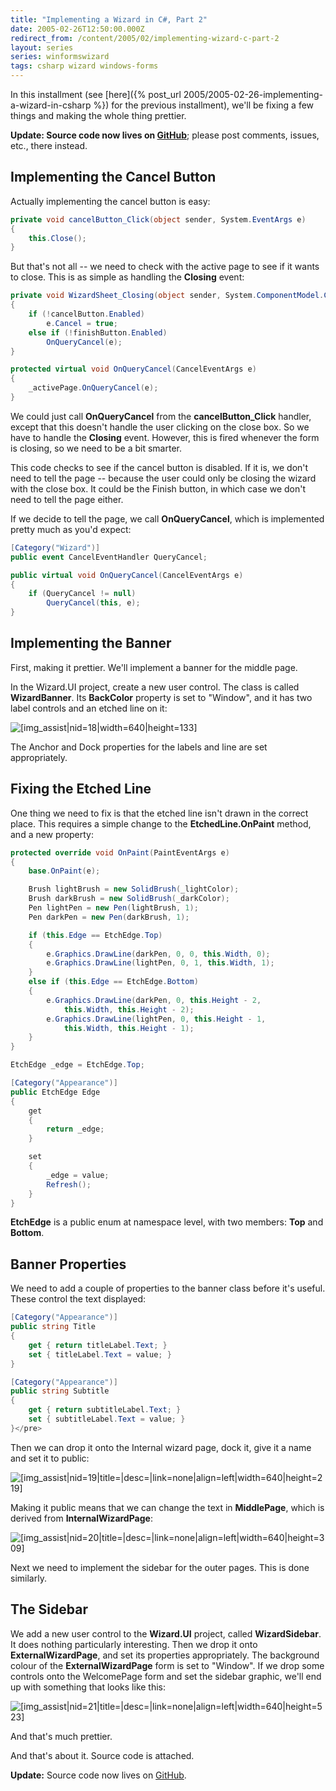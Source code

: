 ```yaml
---
title: "Implementing a Wizard in C#, Part 2"
date: 2005-02-26T12:50:00.000Z
redirect_from: /content/2005/02/implementing-wizard-c-part-2
layout: series
series: winformswizard
tags: csharp wizard windows-forms
---
```

In this installment (see [here]({% post_url 2005/2005-02-26-implementing-a-wizard-in-csharp %}) for the previous installment), we'll be fixing a few things and making the whole thing prettier.

**Update: Source code now lives on [GitHub](https://github.com/rlipscombe/Wizard-in-CSharp)**; please post comments, issues, etc., there instead.

## Implementing the Cancel Button

Actually implementing the cancel button is easy:

```c#
private void cancelButton_Click(object sender, System.EventArgs e)
{
    this.Close();
}
```

But that's not all -- we need to check with the active page to see if it wants to close. This is as simple as handling the **Closing** event:

```c#
private void WizardSheet_Closing(object sender, System.ComponentModel.CancelEventArgs e)
{
    if (!cancelButton.Enabled)
        e.Cancel = true;
    else if (!finishButton.Enabled)
        OnQueryCancel(e);
}

protected virtual void OnQueryCancel(CancelEventArgs e)
{
    _activePage.OnQueryCancel(e);
}
```

We could just call **OnQueryCancel** from the **cancelButton_Click** handler, except that this doesn't handle the user clicking on the close box. So we have to handle the **Closing** event. However, this is fired whenever the form is closing, so we need to be a bit smarter.

This code checks to see if the cancel button is disabled. If it is, we don't need to tell the page -- because the user could only be closing the wizard with the close box. It could be the Finish button, in which case we don't need to tell the page either.

If we decide to tell the page, we call **OnQueryCancel**, which is implemented pretty much as you'd expect:

```c#
[Category("Wizard")]
public event CancelEventHandler QueryCancel;

public virtual void OnQueryCancel(CancelEventArgs e)
{
    if (QueryCancel != null)
        QueryCancel(this, e);
}
```

## Implementing the Banner

First, making it prettier. We'll implement a banner for the middle page.

In the Wizard.UI project, create a new user control. The class is called **WizardBanner**. Its **BackColor** property is set to "Window", and it has two label controls and an etched line on it:

![[img_assist|nid=18|width=640|height=133]](/wizard-banner-designer.png)

The Anchor and Dock properties for the labels and line are set appropriately.

## Fixing the Etched Line

One thing we need to fix is that the etched line isn't drawn in the correct place. This requires a simple change to the **EtchedLine.OnPaint** method, and a new property:

```c#
protected override void OnPaint(PaintEventArgs e)
{
    base.OnPaint(e);

    Brush lightBrush = new SolidBrush(_lightColor);
    Brush darkBrush = new SolidBrush(_darkColor);
    Pen lightPen = new Pen(lightBrush, 1);
    Pen darkPen = new Pen(darkBrush, 1);

    if (this.Edge == EtchEdge.Top)
    {
        e.Graphics.DrawLine(darkPen, 0, 0, this.Width, 0);
        e.Graphics.DrawLine(lightPen, 0, 1, this.Width, 1);
    }
    else if (this.Edge == EtchEdge.Bottom)
    {
        e.Graphics.DrawLine(darkPen, 0, this.Height - 2,
            this.Width, this.Height - 2);
        e.Graphics.DrawLine(lightPen, 0, this.Height - 1,
            this.Width, this.Height - 1);
    }
}

EtchEdge _edge = EtchEdge.Top;

[Category("Appearance")]
public EtchEdge Edge
{
    get
    {
        return _edge;
    }

    set
    {
        _edge = value;
        Refresh();
    }
}
```

**EtchEdge** is a public enum at namespace level, with two members: **Top** and **Bottom**.

## Banner Properties

We need to add a couple of properties to the banner class before it's useful. These control the text displayed:

```c#
[Category("Appearance")]
public string Title
{
    get { return titleLabel.Text; }
    set { titleLabel.Text = value; }
}

[Category("Appearance")]
public string Subtitle
{
    get { return subtitleLabel.Text; }
    set { subtitleLabel.Text = value; }
}</pre>
```

Then we can drop it onto the Internal wizard page, dock it, give it a name and set it to public:

![[img_assist|nid=19|title=|desc=|link=none|align=left|width=640|height=219]](/make-banner-public.png)

Making it public means that we can change the text in **MiddlePage**, which is derived from **InternalWizardPage**:

![[img_assist|nid=20|title=|desc=|link=none|align=left|width=640|height=309]](/broken-image-link)

Next we need to implement the sidebar for the outer pages. This is done similarly.

## The Sidebar

We add a new user control to the **Wizard.UI** project, called **WizardSidebar**. It does nothing particularly interesting. Then we drop it onto **ExternalWizardPage**, and set its properties appropriately. The background colour of the **ExternalWizardPage** form is set to "Window". If we drop some controls onto the WelcomePage form and set the sidebar graphic, we'll end up with something that looks like this:

![[img_assist|nid=21|title=|desc=|link=none|align=left|width=640|height=523]](/broken-image-link)

And that's much prettier.

And that's about it. Source code is attached.

**Update:** Source code now lives on [GitHub](https://github.com/rlipscombe/Wizard-in-CSharp).
